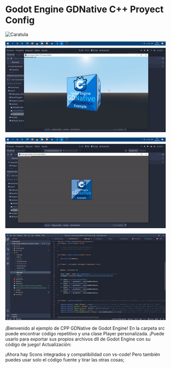 # Godot Engine GDNative C++ Proyect Config



![Caratula](https://github.com/kone9/Godot_Engine_GDNative_CPP_Example_Proyect_configuration/blob/main/Godot_proyect/IconProyect/Proyect%20Godot%20GDnative%20icon.png)


![CaratulaCuboMoviendoseCubo3D](Godot_Engine_GDnative_Cubo3D_portada.gif)

![CaratulaCuboMoviendokinematicBodyseGdnatigve](Godot_Engine_GDnative_MoviendoSprite_portada.gif)

![CaratulaCuboMoviendokinematicBodyseGdnatigve](Codigo_CPP_Portada_Godot_GDNative.jpg)





¡Bienvenido al ejemplo de CPP GDNative de Godot Engine!
 En la carpeta src puede encontrar código repetitivo y una clase Player personalizada.
  ¡Puede usarlo para exportar sus propios archivos dll de Godot Engine con su código de juego! Actualización: 
  
  ¡Ahora hay Scons integrados y compatibilidad con vs-code! Pero también puedes usar solo el código fuente y tirar las otras cosas;



